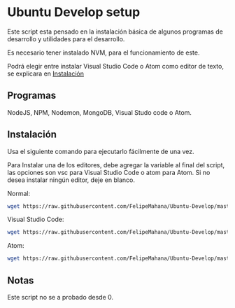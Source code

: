 # Ubuntu Develop setup

Este script esta pensado en la instalación básica de algunos programas de desarrollo y utilidades para el desarrollo.

Es necesario tener instalado NVM, para el funcionamiento de este.

Podrá elegir entre instalar Visual Studio Code o Atom como editor de texto, se explicara en [Instalación](#Instalación)

## Programas

NodeJS,
NPM,
Nodemon,
MongoDB,
Visual Studo code o Atom.


## Instalación

Usa el siguiente comando para ejecutarlo fácilmente de una vez.

Para Instalar una de los editores, debe agregar la variable al final del script, las opciones son vsc para Visual Studio Code o atom para Atom.
Si no desea instalar ningún editor, deje en blanco.

Normal:
```bash
wget https://raw.githubusercontent.com/FelipeMahana/Ubuntu-Develop/master/develop-ubuntu.sh && sudo chmod +x develop-ubuntu.sh && ./develop-ubuntu.sh
```

Visual Studio Code:
```bash
wget https://raw.githubusercontent.com/FelipeMahana/Ubuntu-Develop/master/develop-ubuntu.sh && sudo chmod +x develop-ubuntu.sh && ./develop-ubuntu.sh vsc
```

Atom:
```bash
wget https://raw.githubusercontent.com/FelipeMahana/Ubuntu-Develop/master/develop-ubuntu.sh && sudo chmod +x develop-ubuntu.sh && ./develop-ubuntu.sh atom
```

## Notas

Este script no se a probado desde 0.